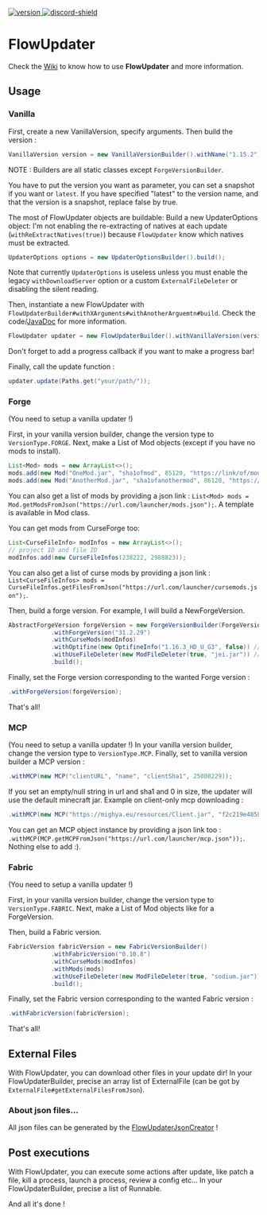 [version]: https://img.shields.io/maven-central/v/fr.flowarg/flowupdater.svg?label=Download
[download]: https://search.maven.org/search?q=g:%22fr.flowarg%22%20AND%20a:%22flowupdater%22

[discord-shield]: https://discordapp.com/api/guilds/730758985376071750/widget.png
[discord-invite]: https://discord.gg/dN6HWHp

[ ![version][] ][download]
[ ![discord-shield][] ][discord-invite]

# FlowUpdater

Check the [Wiki](https://github.com/FlowArg/FlowUpdater/wiki) to know how to use **FlowUpdater** and more information. 
## Usage

### Vanilla

First, create a new VanillaVersion, specify arguments.
Then build the version :
```java
VanillaVersion version = new VanillaVersionBuilder().withName("1.15.2").withVersionType(VersionType.VANILLA).build();
```
NOTE : Builders are all static classes except `ForgeVersionBuilder`.

You have to put the version you want as parameter, you can set a snapshot if you want or `latest`.
If you have specified "latest" to the version name, and that the version is a snapshot, replace false by true.

The most of FlowUpdater objects are buildable:
Build a new UpdaterOptions object:
I'm not enabling the re-extracting of natives at each update (`withReExtractNatives(true)`) because `FlowUpdater` know which natives must be extracted.
```java
UpdaterOptions options = new UpdaterOptionsBuilder().build();
```
Note that currently `UpdaterOptions` is useless unless you must enable the legacy `withDownloadServer` option or a custom `ExternalFileDeleter` or disabling the silent reading.

Then, instantiate a new FlowUpdater with ``FlowUpdaterBuilder#withXArguments#withAnotherArguemtn#build``. Check the code/[JavaDoc](https://flowarg.github.io/FlowUpdater) for more information.

```java
FlowUpdater updater = new FlowUpdaterBuilder().withVanillaVersion(version).withUpdaterOptions(options).withLogger(someCustomLogger).build();
```

Don't forget to add a progress callback if you want to make a progress bar!

Finally, call the update function :
```java
updater.update(Paths.get("your/path/"));
```

### Forge

(You need to setup a vanilla updater !)

First, in your vanilla version builder, change the version type to `VersionType.FORGE`.
Next, make a List of Mod objects (except if you have no mods to install).
```java
List<Mod> mods = new ArrayList<>();
mods.add(new Mod("OneMod.jar", "sha1ofmod", 85120, "https://link/of/mod.jar"));
mods.add(new Mod("AnotherMod.jar", "sha1ofanothermod", 86120, "https://link/of/another/mod.jar"));
```
You can also get a list of mods by providing a json link : `List<Mod> mods = Mod.getModsFromJson("https://url.com/launcher/mods.json");`. A template is available in Mod class.

You can get mods from CurseForge too:
```java
List<CurseFileInfo> modInfos = new ArrayList<>();
// project ID and file ID
modInfos.add(new CurseFileInfos(238222, 2988823));
```
You can also get a list of curse mods by providing a json link : `List<CurseFileInfos> mods = CurseFileInfos.getFilesFromJson("https://url.com/launcher/cursemods.json");`.

Then, build a forge version. For example, I will build a NewForgeVersion.
```java
AbstractForgeVersion forgeVersion = new ForgeVersionBuilder(ForgeVersionBuilder.ForgeVersionType.NEW)
            .withForgeVersion("31.2.29")
            .withCurseMods(modInfos)
            .withOptifine(new OptifineInfo("1.16.3_HD_U_G3", false)) // installing OptiFine for 1.16.3, false = not a preview
            .withUseFileDeleter(new ModFileDeleter(true, "jei.jar")) // delete bad mods, don't remove the file jei.jar if it's present in the mods' dir.
            .build();
```

Finally, set the Forge version corresponding to the wanted Forge version :
```java
.withForgeVersion(forgeVersion);
```
That's all!

### MCP

(You need to setup a vanilla updater !)
In your vanilla version builder, change the version type to `VersionType.MCP`.
Finally, set to vanilla version builder a MCP version :
```java
.withMCP(new MCP("clientURL", "name", "clientSha1", 25008229));
```
If you set an empty/null string in url and sha1 and 0 in size, the updater will use the default minecraft jar.
Example on client-only mcp downloading :
```java
.withMCP(new MCP("https://mighya.eu/resources/Client.jar", "f2c219e485831af2bae9464eebbe4765128c6ad6", "", "", 23005862, 210052));
```
You can get an MCP object instance by providing a json link too : `.withMCP(MCP.getMCPFromJson("https://url.com/launcher/mcp.json"));`.
Nothing else to add :).

### Fabric

(You need to setup a vanilla updater !)

First, in your vanilla version builder, change the version type to `VersionType.FABRIC`.
Next, make a List of Mod objects like for a ForgeVersion.

Then, build a Fabric version.
```java
FabricVersion fabricVersion = new FabricVersionBuilder()
            .withFabricVersion("0.10.8")
            .withCurseMods(modInfos)
            .withMods(mods)
            .withUseFileDeleter(new ModFileDeleter(true, "sodium.jar")) // delete bad mods ; doesn't remove the file sodium.jar if it's present in the mods' dir.
            .build();
```

Finally, set the Fabric version corresponding to the wanted Fabric version :
```java
.withFabricVersion(fabricVersion);
```
That's all!

## External Files

With FlowUpdater, you can download other files in your update dir!
In your FlowUpdaterBuilder, precise an array list of ExternalFile (can be got by `ExternalFile#getExternalFilesFromJson`).

### About json files...

All json files can be generated by the [FlowUpdaterJsonCreator](https://github.com/FlowArg/FlowUpdaterJsonCreator) !

## Post executions

With FlowUpdater, you can execute some actions after update, like patch a file, kill a process, launch a process, review a config etc...
In your FlowUpdaterBuilder, precise a list of Runnable.

And all it's done !

